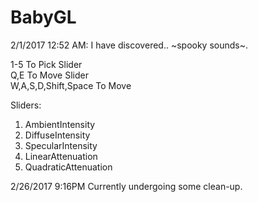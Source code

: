 # BabyGL
2/1/2017 12:52 AM: I have discovered.. ~spooky sounds~.  
  
1-5 To Pick Slider  
Q,E To Move Slider  
W,A,S,D,Shift,Space To Move  
  
Sliders:  
1. AmbientIntensity  
2. DiffuseIntensity  
3. SpecularIntensity  
4. LinearAttenuation  
5. QuadraticAttenuation 

2/26/2017 9:16PM Currently undergoing some clean-up.

